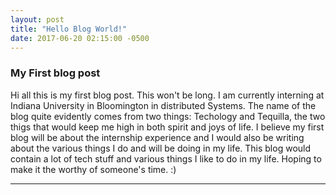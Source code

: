 ```yaml
---
layout: post
title: "Hello Blog World!"
date: 2017-06-20 02:15:00 -0500
---
```




### My First blog post


Hi all this is my first blog post. This won't be long. I am currently interning at Indiana University in Bloomington in distributed Systems. The name of the blog quite evidently comes from two things: Techology and Tequilla, the two thigs that would keep me high in both spirit and joys of life. I believe my first blog will be about the internship experience and I would also be writing about the various things I do and will be doing in my life. This blog would contain a lot of tech stuff and various things I like to do in my life. Hoping to make it the worthy of someone's time. :)


--------------------------------------------------------------------

